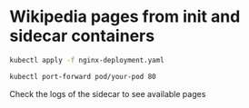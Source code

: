 # Wikipedia pages from init and sidecar containers

```sh
kubectl apply -f nginx-deployment.yaml

kubectl port-forward pod/your-pod 80

```
Check the logs of the sidecar to see available pages
